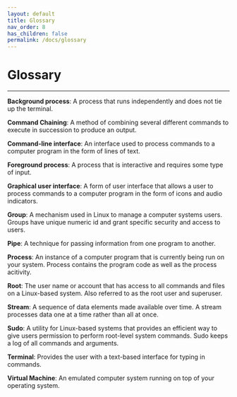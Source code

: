 ```yaml
---
layout: default
title: Glossary
nav_order: 8
has_children: false
permalink: /docs/glossary
---
```


# Glossary

---

**Background process**: A process that runs independently and does not tie up the terminal.

**Command Chaining**: A method of combining several different commands to execute in succession to produce an output.

**Command-line interface**: An interface used to process commands to a computer program in the form of lines of text.

**Foreground process**: A process that is interactive and requires some type of input.

**Graphical user interface**: A form of user interface that allows a user to process commands to a computer program in the form of icons and audio indicators.

**Group**: A mechanism used in Linux to manage a computer systems users. Groups have unique numeric id and grant specific security and access to users.

**Pipe**: A technique for passing information from one program to another.

**Process**: An instance of a computer program that is currently being run on your system. Process contains the program code as well as the process acitivity.

**Root**: The user name or account that has access to all commands and files on a Linux-based system. Also referred to as the root user and superuser.

**Stream**: A sequence of data elements made available over time. A stream processes data one at a time rather than all at once.

**Sudo**: A utility for Linux-based systems that provides an efficient way to give users permission to perform root-level system commands. Sudo keeps a log of all commands and arguments.

**Terminal**: Provides the user with a text-based interface for typing in commands.

**Virtual Machine**: An emulated computer system running on top of your operating system.
